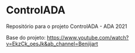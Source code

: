 # ControlADA
Repositório para o projeto ControlADA - ADA 2021

Base do projeto: https://www.youtube.com/watch?v=EkzCk_oesJk&ab_channel=Benjijart